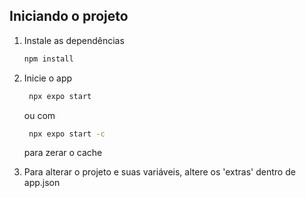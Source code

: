 ## Iniciando o projeto

1. Instale as dependências

   ```bash
   npm install
   ```

2. Inicie o app

   ```bash
    npx expo start
   ```

   ou com 

   ```bash
    npx expo start -c
   ```

   para zerar o cache

3. Para alterar o projeto e suas variáveis, altere os 'extras' dentro de app.json